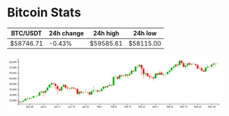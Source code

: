 # Bitcoin Stats

BTC/USDT|24h change|24h high|24h low|
|---|---|---|---|
|$58746.71|-0.43%|$59585.61|$58115.00|

<img src="./chart.svg">
